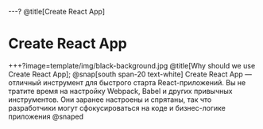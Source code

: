 ---?
@title[Create React App]
# Create React App

+++?image=template/img/black-background.jpg
@title[Why should we use Create React App];
@snap[south span-20 text-white]
Create React App — отличный инструмент для быстрого старта React-приложений. Вы не тратите время на настройку Webpack, Babel и других привычных инструментов. Они заранее настроены и спрятаны, так что разработчики могут сфокусироваться на коде и бизнес-логике приложения
@snaped

